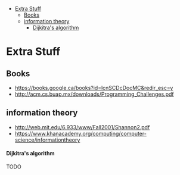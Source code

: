 <!-- START doctoc generated TOC please keep comment here to allow auto update -->
<!-- DON'T EDIT THIS SECTION, INSTEAD RE-RUN doctoc TO UPDATE -->


- [Extra Stuff](#extra-stuff)
  - [Books](#books)
  - [information theory](#information-theory)
      - [Dijkitra's algorithm](#dijkitras-algorithm)

<!-- END doctoc generated TOC please keep comment here to allow auto update -->

# Extra Stuff

## Books

-   https://books.google.ca/books?id=lcnSCDcDocMC&redir_esc=y
-   http://acm.cs.buap.mx/downloads/Programming_Challenges.pdf

## information theory

-   http://web.mit.edu/6.933/www/Fall2001/Shannon2.pdf
-   https://www.khanacademy.org/computing/computer-science/informationtheory

#### Dijkitra's algorithm

TODO
